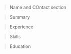 <body>

>Name and COntact section
<div> </div>

>Summary
<div> </div>

>Experience
<div> </div>


>Skills
<div> </div>

>Education
<div> </div>



<body>
